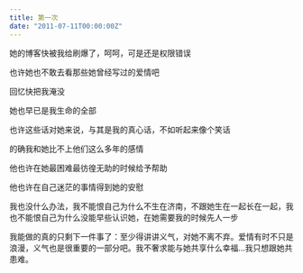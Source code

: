 ```yaml
---
title: 第一次
date: "2011-07-11T00:00:00Z"
---
```


她的博客快被我给刷爆了，呵呵，可是还是权限错误

也许她也不敢去看那些她曾经写过的爱情吧

回忆快把我淹没

她也早已是我生命的全部

也许这些话对她来说，与其是我的真心话，不如听起来像个笑话

的确我和她比不上他们这么多年的感情

他也许在她最困难最彷徨无助的时候给予帮助

他也许在自己迷茫的事情得到她的安慰

我也没什么办法，我不能恨自己为什么不生在济南，不跟她生在一起长在一起，我也不能恨自己为什么没能早些认识她，在她需要我的时候先人一步

我能做的真的只剩下一件事了：至少得讲讲义气，对她不离不弃。爱情有时不只是浪漫，义气也是很重要的一部分吧。我不奢求能与她共享什么幸福…我只想跟她共患难。
